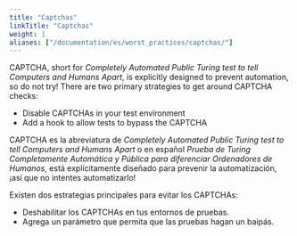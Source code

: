 ```yaml
---
title: "Captchas"
linkTitle: "Captchas"
weight: 1
aliases: ["/documentation/es/worst_practices/captchas/"]    
---
```


CAPTCHA, short for _Completely Automated Public Turing test
to tell Computers and Humans Apart_,
is explicitly designed to prevent automation, so do not try!
There are two primary strategies to get around CAPTCHA checks:

* Disable CAPTCHAs in your test environment
* Add a hook to allow tests to bypass the CAPTCHA

CAPTCHA es la abreviatura de _Completely Automated Public Turing test
to tell Computers and Humans Apart_ o en español _Prueba de Turing Completamente 
Automática y Pública para diferenciar Ordenadores de Humanos_,
está explícitamente diseñado para prevenir la automatización, ¡así que no intentes 
automatizarlo!

Existen dos estrategias principales para evitar los CAPTCHAs:

* Deshabilitar los CAPTCHAs en tus entornos de pruebas.
* Agrega un parámetro que permita que las pruebas hagan un baipás.